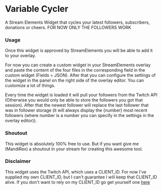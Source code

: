 # Variable Cycler
A Stream Elements Widget that cycles your latest followers, subscribers, donations or cheers.
FOR NOW ONLY THE FOLLOWERS WORK

### Usage
Once this widget is approved by StreamElements you will be able to add it to your overlay.

For now you can create a custom widget in your StreamElements overlay and paste the content of the four files in the corresponding field in the custom widget (Fields = JSON).
After that you can configure the settings of the widget in the panel on the right side of the overlay editor.
You can customize a lot of things.

Every time the widget is loaded it will pull your followers from the Twitch API (Otherwise you would only be able to store the followers you got that session). 
After that the newest follower will replace the last follower that was in follower storage (it will always display the {number} most recent followers (where number is a number you can specify in the settings in the overlay editor)).

### Shoutout
This widget is absolutely 100% free to use. But if you want give me (MandiRex) a shoutout in your stream for creating this awesome tool.

### Disclaimer
This widget uses the Twitch API, which uses a CLIENT_ID. For now I've supplied my own CLIENT_ID, but I can't guarantee I will keep that CLIENT_ID alive.
If you don't want to rely on my CLIENT_ID go get yourself one [here](https://dev.twitch.tv/console/apps)
